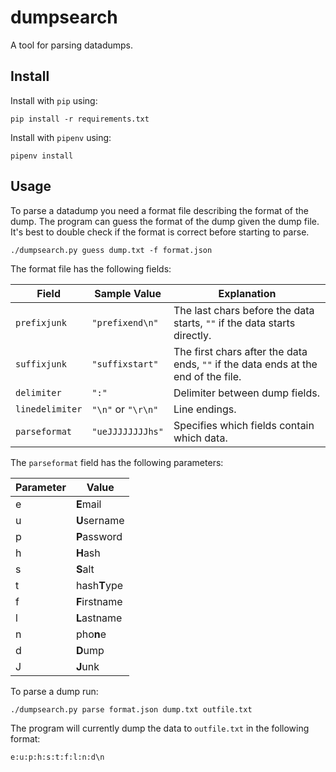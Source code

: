 
# dumpsearch

A tool for parsing datadumps.

## Install

Install with `pip` using:
```
pip install -r requirements.txt
```
Install with `pipenv` using:
```
pipenv install
```

## Usage

To parse a datadump you need a format file describing the format of the dump. The program can guess the format of the dump given the dump file. It's best to double check if the format is correct before starting to parse.

```
./dumpsearch.py guess dump.txt -f format.json
```

The format file has the following fields:

| Field           | Sample Value       | Explanation |
| --------------- | ------------------ | ----------- |
| `prefixjunk`    | `"prefixend\n"`    | The last chars before the data starts, `""` if the data starts directly.           |
| `suffixjunk`    | `"suffixstart"`    | The first chars after the data ends, `""` if the data ends at the end of the file. |
| `delimiter`     | `":"`              | Delimiter between dump fields.                                                     |
| `linedelimiter` | `"\n"` or `"\r\n"` | Line endings.                                                                      |
| `parseformat`   | `"ueJJJJJJJJhs"`   | Specifies which fields contain which data.                                         |

The `parseformat` field has the following parameters:

| Parameter | Value |
| --------- | ----- |
| e | **E**mail |
| u | **U**sername |
| p | **P**assword |
| h | **H**ash |
| s | **S**alt |
| t | hash**T**ype |
| f | **F**irstname |
| l | **L**astname |
| n | pho**n**e |
| d | **D**ump |
| J | **J**unk |

To parse a dump run:

```
./dumpsearch.py parse format.json dump.txt outfile.txt
```

The program will currently dump the data to `outfile.txt` in the following format:

```
e:u:p:h:s:t:f:l:n:d\n
```
